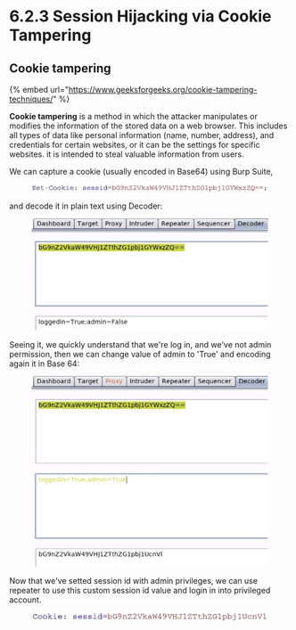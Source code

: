 # 6.2.3 Session Hijacking via Cookie Tampering

## **Cookie tampering**

{% embed url="https://www.geeksforgeeks.org/cookie-tampering-techniques/" %}

**Cookie tampering** is a method in which the attacker manipulates or modifies the information of the stored data on a web browser. This includes all types of data like personal information (name, number, address), and credentials for certain websites, or it can be the settings for specific websites. it is intended to steal valuable information from users.

We can capture a cookie (usually encoded in Base64) using Burp Suite,&#x20;

<figure><img src="../../../.gitbook/assets/image (127).png" alt=""><figcaption></figcaption></figure>

and decode it in plain text using Decoder:

<figure><img src="../../../.gitbook/assets/image (124).png" alt=""><figcaption></figcaption></figure>

Seeing it, we quickly understand that we're log in, and we've not admin permission, then we can change value of admin to 'True' and encoding again it in Base 64:

<figure><img src="../../../.gitbook/assets/image (125).png" alt=""><figcaption></figcaption></figure>

Now that we've setted session id with admin privileges, we can use repeater to use this custom session id value and login in into privileged account.

<figure><img src="../../../.gitbook/assets/image (126).png" alt=""><figcaption></figcaption></figure>
